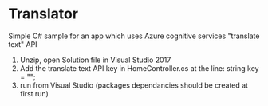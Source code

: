 # Translator
Simple C# sample for an app which uses Azure cognitive services "translate text" API <br/>
1. Unzip, open Solution file in Visual Studio 2017 <br/>
2. Add the translate text API key in HomeController.cs at the line: string key = "<place Translator Text API Key>";<br/>
3. run from Visual Studio (packages dependancies should be created at first run)

